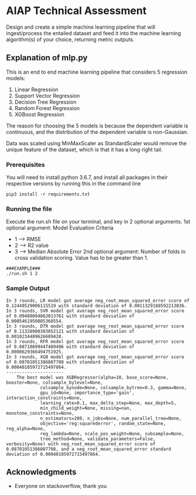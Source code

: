 # AIAP Technical Assessment

Design and create a simple machine learning pipeline that will ingest/process the entailed
dataset and feed it into the machine learning algorithm(s) of your choice, returning metric outputs. 

## Explanation of mlp.py
This is an end to end machine learning pipeline that considers 5 regression models:
1. Linear Regression 
2. Support Vector Regression
3. Decision Tree Regression
4. Random Forest Regression
5. XGBoost Regression

The reason for choosing the 5 models is because the dependent variable is continuous, 
and the distribution of the dependent variable is non-Gaussian.

Data was scaled using MinMaxScaler as StandardScaler would remove the unique feature of the dataset,
which is that it has a long right tail.

### Prerequisites

You will need to install python 3.6.7, and install all packages in their respective versions by running this in the command line

```
pip3 install -r requirements.txt
```

### Running the file

Execute the run.sh file on your terminal, and key in 2 optional arguments.
1st optional argument: Model Evaluation Criteria
* 1 --> RMSE
* 2 --> R2 value
* 3 --> Median Absolute Error
2nd optional argument: Number of folds in cross validation scoring. Value has to be greater than 1.
```
###EXAMPLE###
./run.sh 1 2
```

### Sample Output
```
In 3 rounds, LR model got average neg_root_mean_squared_error score of 0.12449529006115519 with standard deviation of 0.0011329188592213036.
In 3 rounds, SVR model got average neg_root_mean_squared_error score of 0.09488094862013761 with standard deviation of 0.0005461950805368554.
In 3 rounds, DTR model got average neg_root_mean_squared_error score of 0.11328900303052121 with standard deviation of 0.0010234489626689428.
In 3 rounds, RFR model got average neg_root_mean_squared_error score of 0.08710899447489406 with standard deviation of 0.0008629366494751925.
In 3 rounds, XGB model got average neg_root_mean_squared_error score of 0.08701051386807708 with standard deviation of 0.00040105972715497864.
----------------------
    The best model was XGBRegressor(alpha=10, base_score=None, booster=None, colsample_bylevel=None,
             colsample_bynode=None, colsample_bytree=0.3, gamma=None,
             gpu_id=None, importance_type='gain', interaction_constraints=None,
             learning_rate=0.1, max_delta_step=None, max_depth=5,
             min_child_weight=None, missing=nan, monotone_constraints=None,
             n_estimators=200, n_jobs=None, num_parallel_tree=None,
             objective='reg:squarederror', random_state=None, reg_alpha=None,
             reg_lambda=None, scale_pos_weight=None, subsample=None,
             tree_method=None, validate_parameters=False, verbosity=None) with neg_root_mean_squared_error score of 0.08701051386807708, and a neg_root_mean_squared_error standard deviation of 0.00040105972715497864.
```
## Acknowledgments

* Everyone on stackoverflow, thank you

